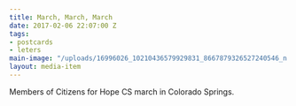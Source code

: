 ```yaml
---
title: March, March, March
date: 2017-02-06 22:07:00 Z
tags:
- postcards
- leters
main-image: "/uploads/16996026_10210436579929831_8667879326527240546_n.jpg"
layout: media-item
---
```


Members of Citizens for Hope CS march in Colorado Springs.
